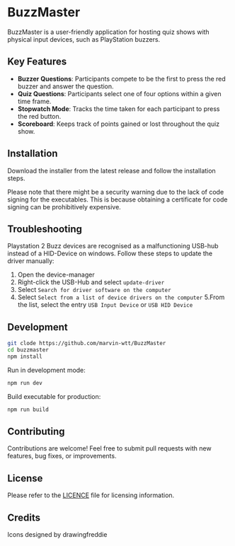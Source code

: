 # BuzzMaster

BuzzMaster is a user-friendly application for hosting quiz shows with physical input devices, such as PlayStation buzzers.

## Key Features
- **Buzzer Questions**: Participants compete to be the first to press the red buzzer and answer the question.
- **Quiz Questions**: Participants select one of four options within a given time frame.
- **Stopwatch Mode**: Tracks the time taken for each participant to press the red button.
- **Scoreboard**: Keeps track of points gained or lost throughout the quiz show.

## Installation

Download the installer from the latest release and follow the installation steps.

Please note that there might be a security warning due to the lack of code signing for the executables.
This is because obtaining a certificate for code signing can be prohibitively expensive.

## Troubleshooting

Playstation 2 Buzz devices are recognised as a malfunctioning USB-hub instead of a HID-Device on windows.
Follow these steps to update the driver manually:
1. Open the device-manager
2. Right-click the USB-Hub and select `update-driver`
3. Select `Search for driver software on the computer`
4. Select `Select from a list of device drivers on the computer`
5.From the list, select the entry `USB Input Device` or `USB HID Device`

## Development
```sh
git clode https://github.com/marvin-wtt/BuzzMaster
cd buzzmaster
npm install
```
Run in development mode:
```sh
npm run dev
```

Build executable for production:
```sh
npm run build
```

## Contributing
Contributions are welcome! Feel free to submit pull requests with new features, bug fixes, or improvements.

## License
Please refer to the [LICENCE](LICENCE) file for licensing information.

## Credits

Icons designed by drawingfreddie
